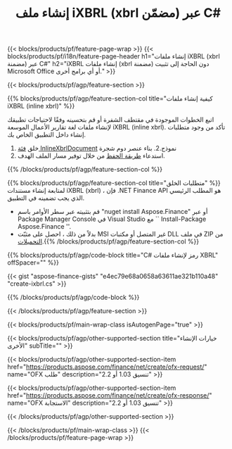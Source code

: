 ﻿---
title: إنشاء ملف iXBRL (xbrl مضمّن) عبر C#
description: نموذج التعليمات البرمجية لإنشاء ملف iXBRL (xbrl). استخدم API رمز المثال لإنشاء ملفات الدُفعات iXBRL (inline xbrl) داخل التطبيقات المستندة إلى .NET. 
url: /ar/net/create/ixbrl/
family: finance
platformtag: net
feature: create
informat: iXBRL
outformat: 
otherformats: 
---
{{< blocks/products/pf/feature-page-wrap >}}
{{< blocks/products/pf/i18n/feature-page-header h1="إنشاء ملفات iXBRL (xbrl مضمنة) عبر C#" h2="iXBRL إنشاء ملفات (xbrl مضمنة) دون الحاجة إلى تثبيت Microsoft Office أو أي برامج أخرى." >}}

{{< blocks/products/pf/agp/feature-section >}}

{{% blocks/products/pf/agp/feature-section-col title="كيفية إنشاء ملفات iXBRL (inline xbrl)" %}}

اتبع الخطوات الموجودة في مقتطف الشفرة أو قم بتحسينه وفقًا لاحتياجات تطبيقك لإنشاء ملفات لغة تقارير الأعمال الموسعة iXBRL (inline xbrl). تأكد من وجود متطلبات إنشاء داخل التطبيق الخاص بك.

1. خلق [فئة InlineXbrlDocument](https://apireference.aspose.com/finance/net/aspose.finance.xbrl.inline/inlinexbrldocument) نموذج.2. بناء عنصر دوم شجرة
3. استدعاء [طريقة الحفظ](https://apireference.aspose.com/finance/net/aspose.finance.xbrl.inline.inlinexbrldocument/save/methods/1) من خلال توفير مسار الملف الهدف.

{{% /blocks/products/pf/agp/feature-section-col %}}

{{% blocks/products/pf/agp/feature-section-col title="متطلبات الخلق" %}}
لمتابعة إنشاء مستندات iXBRL (xbrl) ، فإن .NET Finance API هو المطلب الرئيسي الذي يجب تضمينه في التطبيق. 
- قم بتثبيته عبر سطر الأوامر باسم "nuget install Aspose.Finance" أو عبر Package Manager Console في Visual Studio مع `` Install-Package Aspose.Finance ''.
- بدلاً من ذلك ، احصل على مثبّت MSI غير المتصل أو مكتبات DLL في ملف ZIP من [التحميلات](https://downloads.aspose.com/finance/net).{{% /blocks/products/pf/agp/feature-section-col %}}

{{% blocks/products/pf/agp/code-block title="C# رمز لإنشاء ملفات XBRL" offSpacer="" %}}

{{< gist "aspose-finance-gists" "e4ec79e68a0658a63611ae321b110a48" "create-ixbrl.cs" >}}

{{% /blocks/products/pf/agp/code-block %}}

{{< /blocks/products/pf/agp/feature-section >}}

{{< blocks/products/pf/main-wrap-class isAutogenPage="true" >}}

{{< blocks/products/pf/agp/other-supported-section title="خيارات الإنشاء الأخرى" subTitle="" >}}

{{< blocks/products/pf/agp/other-supported-section-item href="https://products.aspose.com/finance/net/create/ofx-request/" name="OFX طلب" description="تنسيق 1.03 أو 2.2" >}}

{{< blocks/products/pf/agp/other-supported-section-item href="https://products.aspose.com/finance/net/create/ofx-response/" name="OFX الاستجابة" description="تنسيق 1.03 أو 2.2" >}}

{{< /blocks/products/pf/agp/other-supported-section >}}

{{< /blocks/products/pf/main-wrap-class >}}
{{< /blocks/products/pf/feature-page-wrap >}}